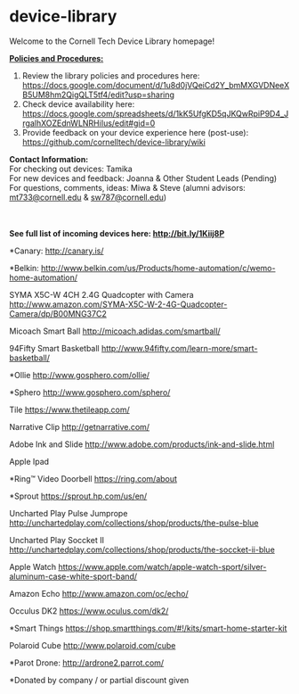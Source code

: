 # device-library

Welcome to the Cornell Tech Device Library homepage!

<b><u>Policies and Procedures:</b></u> <br>
1) Review the library policies and procedures here:  <br> https://docs.google.com/document/d/1u8d0jVQeiCd2Y_bmMXGVDNeeXB5UM8hm2QigQLT5tf4/edit?usp=sharing <br>
2) Check device availability here:  <br>
https://docs.google.com/spreadsheets/d/1kK5UfgKD5qJKQwRpiP9D4_JrgalhXOZEdnWLNRHiIus/edit#gid=0 <br>
3) Provide feedback on your device experience here (post-use):  <br>
https://github.com/cornelltech/device-library/wiki <br>

<b> Contact Information: </b> <br>
For checking out devices: Tamika<br>
For new devices and feedback: Joanna & Other Student Leads (Pending)<br>
For questions, comments, ideas: Miwa & Steve (alumni advisors: mt733@cornell.edu & sw787@cornell.edu)<br><br><br>


<b> See full list of incoming devices here: http://bit.ly/1Kiij8P    </b>

*Canary: http://canary.is/

*Belkin: http://www.belkin.com/us/Products/home-automation/c/wemo-home-automation/

SYMA X5C-W 4CH 2.4G Quadcopter with Camera http://www.amazon.com/SYMA-X5C-W-2-4G-Quadcopter-Camera/dp/B00MNG37C2

Micoach Smart Ball http://micoach.adidas.com/smartball/

94Fifty Smart Basketball http://www.94fifty.com/learn-more/smart-basketball/

*Ollie http://www.gosphero.com/ollie/

*Sphero http://www.gosphero.com/sphero/

Tile https://www.thetileapp.com/

Narrative Clip http://getnarrative.com/

Adobe Ink and Slide http://www.adobe.com/products/ink-and-slide.html

Apple Ipad

*Ring™ Video Doorbell https://ring.com/about

*Sprout https://sprout.hp.com/us/en/

Uncharted Play Pulse Jumprope http://unchartedplay.com/collections/shop/products/the-pulse-blue

Uncharted Play Soccket II http://unchartedplay.com/collections/shop/products/the-soccket-ii-blue

Apple Watch https://www.apple.com/watch/apple-watch-sport/silver-aluminum-case-white-sport-band/

Amazon Echo http://www.amazon.com/oc/echo/

Occulus DK2 https://www.oculus.com/dk2/

*Smart Things https://shop.smartthings.com/#!/kits/smart-home-starter-kit

Polaroid Cube http://www.polaroid.com/cube

*Parot Drone: http://ardrone2.parrot.com/

*Donated by company / or partial discount given
